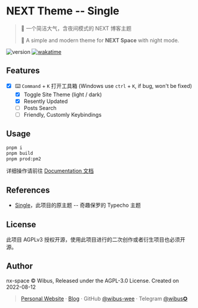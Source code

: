 # NEXT Theme -- Single
> 🎈 一个简洁大气，含夜间模式的 NEXT 博客主题
> 
> 🎈 A simple and modern theme for **NEXT Space** with night mode.

<img src="https://img.shields.io/github/package-json/v/nx-space/nx-theme-Single" referrerpolicy="no-referrer" alt="version"> <a href="https://wakatime.com/badge/user/5c293fcd-9bec-4609-946b-c06b5fbf192c/project/3cf5737d-d2b8-42e0-8cbf-134431f61882"><img src="https://wakatime.com/badge/user/5c293fcd-9bec-4609-946b-c06b5fbf192c/project/3cf5737d-d2b8-42e0-8cbf-134431f61882.svg" alt="wakatime"></a>

## Features

- [X] ⌨️ `Command` + `K` 打开工具箱 (Windows use `ctrl` + `K`, if bug, won't be fixed)
  - [X] Toggle Site Theme (light / dark)
  - [X] Resently Updated
  - [ ] Posts Search
  - [ ] Friendly, Customly Keybindings

## Usage

```bash
pnpm i
pnpm build
pnpm prod:pm2
```

详细操作请前往 [Documentation 文档](https://nx.js.org)

## References

- [Single](https://paugram.com/essay/single-theme-and-single-dog.html)，此项目的原主题 -- 奇趣保罗的 Typecho 主题

## License

此项目 AGPLv3 授权开源，使用此项目进行的二次创作或者衍生项目也必须开源。

## Author

nx-space © Wibus, Released under the AGPL-3.0 License. Created on 2022-08-12

> [Personal Website](http://iucky.cn/) · [Blog](https://blog.iucky.cn/) · GitHub [@wibus-wee](https://github.com/wibus-wee/) · Telegram [@wibus✪](https://t.me/wibus_wee)
